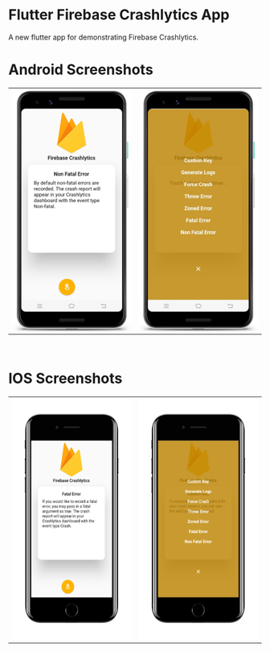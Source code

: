 # Flutter Firebase Crashlytics App

A new flutter app for demonstrating Firebase Crashlytics.

# Android Screenshots

<table>
  <tr>
    <td><img src="https://github.com/MarvelApps-Flutter/firebase_crashlytics/blob/dev/screenshots/android/android1.png" height="480px"></td>
    <td><img src="https://github.com/MarvelApps-Flutter/firebase_crashlytics/blob/dev/screenshots/android/android2.png" height="480px"></td>
  </tr>
 </table>
</br>

# IOS Screenshots

<table>
  <tr>
    <td><img src="https://github.com/MarvelApps-Flutter/firebase_crashlytics/blob/dev/screenshots/ios/ios1.png" height="480px"></td>
    <td><img src="https://github.com/MarvelApps-Flutter/firebase_crashlytics/blob/dev/screenshots/ios/ios2.png" height="480px"></td>
  </tr>
 </table>
